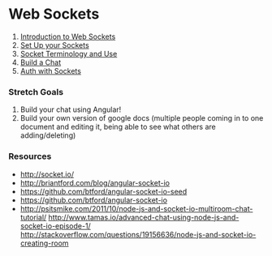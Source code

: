 # Web Sockets

1. [Introduction to Web Sockets](intro.md)
2. [Set Up your Sockets](setUp.md)
3. [Socket Terminology and Use](usingSockets.md)
4. [Build a Chat](chatRoom.md)
5. [Auth with Sockets]()

### Stretch Goals
1. Build your chat using Angular!
2. Build your own version of google docs
  (multiple people coming in to one document and editing it, being able to see what others are adding/deleting)



### Resources
- http://socket.io/
- http://briantford.com/blog/angular-socket-io
- https://github.com/btford/angular-socket-io-seed
- https://github.com/btford/angular-socket-io
- http://psitsmike.com/2011/10/node-js-and-socket-io-multiroom-chat-tutorial/
http://www.tamas.io/advanced-chat-using-node-js-and-socket-io-episode-1/
http://stackoverflow.com/questions/19156636/node-js-and-socket-io-creating-room
